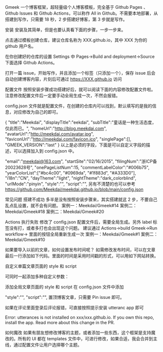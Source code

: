 Gmeek 一个博客框架，超轻量级个人博客模板，完全基于 Github Pages 、 Github Issues 和 Github Actions，可以称作 All in Github。不需要本地部署，从搭建到写作，只需要 18 秒，2 步搭建好博客，第 3 步就是写作。

安装
安装及其简单，但是也要认真看下面的步骤，一步一步来。

点击通过模板创建仓库，建议仓库名称为 XXX.github.io，其中 XXX 为你的 github 用户名。

在你创建好的仓库的设置 Settings 中 Pages->Build and deployment->Source 下面选择 Github Actions。

打开一篇 issue，开始写作，并且添加一个标签（只添加一个），保存 issue 后会自动创建博客内容，片刻后可通过 https://XXX.github.io 访问

配置文件
按照安装步骤成功搭建好后，就可以阅读下面的内容修改配置文件啦。
注意修改配置文件后一定要手动全局生成一次，不然会报错。

config.json 文件就是配置文件，在创建的仓库内可以找到，默认填写的是我的信息，对应修改为自己的即可。

{
    "title":"Meekdai",
    "displayTitle":"eekdai",
    "subTitle":"童话是一种生活态度，仅此而已。",
    "homeUrl":"http://blog.meekdai.com",
    "avatarUrl":"http://meekdai.com/avatar.jpg",
    "faviconUrl":"http://meekdai.com/favicon.ico",
    "singlePage":[],
    "GMEEK_VERSION":"last"
}
以上是必须的字段，下面是可以自定义字段的描述，可以选择加入到 config.json 中。

"email":"meekdai@163.com",
"startSite":"02/16/2015",
"filingNum":"浙ICP备20023628号",
"onePageListNum":15,
"commentLabelColor":"#006b75",
"yearColorList":["#bc4c00", "#0969da", "#1f883d", "#A333D0"],
"i18n":"CN",
"dayTheme":"light",
"nightTheme":"dark_colorblind",
"urlMode":"pinyin",
"style":"",
"script":"",
另有不清楚的也可以参考 https://github.com/Meekdai/meekdai.github.io/blob/main/config.json

常见问题
搭建不成功
多半是没有按照安装步骤来，其实搭建就这 2 步，不要自己乱点乱设置，就不会有问题。
案例一：Meekdai/Gmeek#14
案例二：Meekdai/Gmeek#18
案例二：Meekdai/Gmeek#20

Actions 执行失败
修改了 config.json 配置文件后，需要全局生成。另外 label 标签没有打，或者多打也会出现这个问题。
建议通过 Actions->build Gmeek->Run workflow-> 里面的按钮全局重新生成一次
案例一：Meekdai/Gmeek#1
案例二：Meekdai/Gmeek#10

如果要导入以前的文章，如何设置发布时间呢？
如需修改发布时间，可以在文章最后一行添加如下代码。里面的时间是采用时间戳的形式，可以用如下网站转换。

<!-- ##{"timestamp":1490764800}## -->
自定义单篇文章页面的 style 和 script
<!-- ##{"style":"<style>#postBody{font-size:20px}</style>"}## -->
<!-- ##{"script":"<script async src='//busuanzi.ibruce.info/busuanzi/2.3/busuanzi.pure.mini.js'></script>"}## -->
可同时一起添加多种自定义参数：
<!-- ##{"script":"<script async src='//busuanzi.ibruce.info/busuanzi/2.3/busuanzi.pure.mini.js'></script>","style":"<style>#postBody{font-size:20px}</style>","timestamp":1490764800}## -->
添加全局文章页面的 style 和 script
在 config.json 文件中添加

"style":"<style>#postBody{font-size:20px}</style>",
"script":"<script async src='//busuanzi.ibruce.info/busuanzi/2.3/busuanzi.pure.mini.js'></script>",
置顶博客文章，只需要 Pin issue 即可。

如果在评论里面登录后评论报错，可直接按照提示安装 utteranc app 即可

Error: utterances is not installed on xxx/xxx.github.io. If you own this repo, install the app. Read more about this change in the PR.

如何魔改
如果有朋友想修改博客的主题，或者添加一些东西，这个框架是支持魔改的。所有的 UI 都在 templates 文件中，可进行修改，如果合适，我会合并到主线，通过配置文件让用户选择哪个主题。